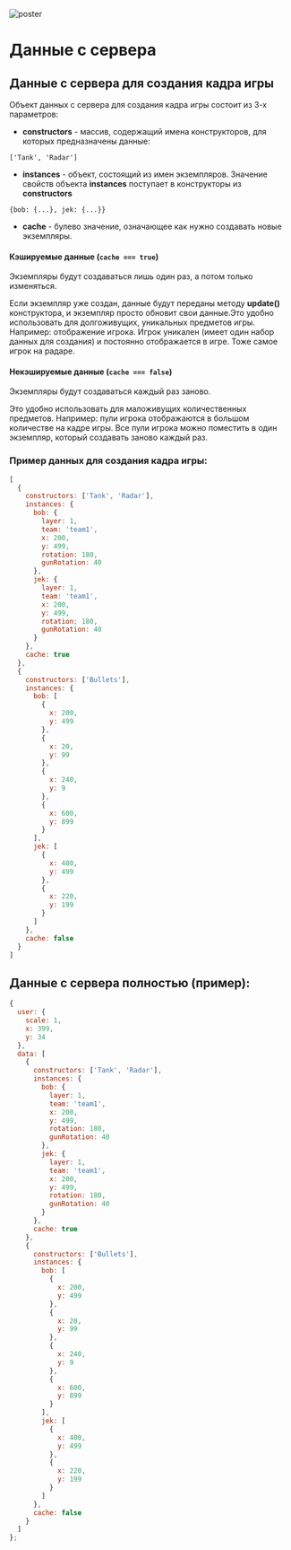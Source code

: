 ![poster](https://raw.github.com/lgick/VIMP-Tank-Battle/master/public/img/poster2.png)


# Данные с сервера

## Данные с сервера для создания кадра игры

Объект данных с сервера для создания кадра игры состоит из 3-х параметров:

* **constructors** - массив, содержащий имена конструкторов, для которых предназначены данные:

```
['Tank', 'Radar']
```

* **instances** - объект, состоящий из имен экземпляров.
Значение свойств объекта **instances** поступает в конструкторы из **constructors**

```
{bob: {...}, jek: {...}}
```

* **cache** - булево значение, означающее как нужно создавать новые экземпляры.

#### Кэшируемые данные (`cache === true`)

Экземпляры будут создаваться лишь один раз, а потом только изменяться.

Если экземпляр уже создан, данные будут переданы методу **update()** конструктора, и экземпляр просто обновит свои данные.Это удобно использовать для долгоживущих, уникальных предметов игры. Например: отображение игрока. Игрок уникален (имеет один набор данных для создания) и постоянно отображается в игре. Тоже самое игрок на радаре.

#### Некэшируемые данные (`cache === false`)

Экземпляры будут создаваться каждый раз заново.

Это удобно использовать для маложивущих количественных предметов. Например: пули игрока отображаются в большом количестве на кадре игры. Все пули игрока можно поместить в один экземпляр, который создавать заново каждый раз.

### Пример данных для создания кадра игры:

``` js
[
  {
    constructors: ['Tank', 'Radar'],
    instances: {  
      bob: {
        layer: 1,
        team: 'team1',
        x: 200,
        y: 499,
        rotation: 180,
        gunRotation: 40
      },
      jek: {
        layer: 1,
        team: 'team1',
        x: 200,
        y: 499,
        rotation: 180,
        gunRotation: 40
      }
    },
    cache: true
  },
  {
    constructors: ['Bullets'],
    instances: {
      bob: [
        {
          x: 200,
          y: 499
        },
        {
          x: 20,
          y: 99
        },
        {
          x: 240,
          y: 9
        },
        {
          x: 600,
          y: 899
        }
      ],
      jek: [
        {
          x: 400,
          y: 499
        },
        {
          x: 220,
          y: 199
        }
      ]
    },
    cache: false
  }
]
```

## Данные с сервера полностью (пример):

``` js
{
  user: {
    scale: 1,
    x: 399,
    y: 34
  },
  data: [
    {
      constructors: ['Tank', 'Radar'],
      instances: {
        bob: {
          layer: 1,
          team: 'team1',
          x: 200,
          y: 499,
          rotation: 180,
          gunRotation: 40
        },
        jek: {
          layer: 1,
          team: 'team1',
          x: 200,
          y: 499,
          rotation: 180,
          gunRotation: 40
        }
      },
      cache: true
    },
    {
      constructors: ['Bullets'],
      instances: {
        bob: [
          {
            x: 200,
            y: 499
          },
          {
            x: 20,
            y: 99
          },
          {
            x: 240,
            y: 9
          },
          {
            x: 600,
            y: 899
          }
        ],
        jek: [
          {
            x: 400,
            y: 499
          },
          {
            x: 220,
            y: 199
          }
        ]
      },
      cache: false
    }
  ]
};
```
